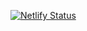 [![Netlify Status](https://api.netlify.com/api/v1/badges/896240a0-a8ec-47d0-a3ce-fc2fb6b2cd0d/deploy-status?branch=main)](https://app.netlify.com/projects/jibrinportfolio/deploys)
